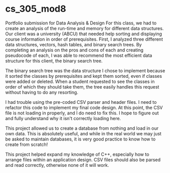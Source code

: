 # cs_305_mod8
Portfolio submission for Data Analysis &amp; Design
For this class, we had to create an analysis of the run-time and memory for different data structures.
Our client was a university (ABCU) that needed help sorting and displaying course information in order of prerequisites.
First, I analyzed three different data structures, vectors, hash tables, and binary search trees. 
By completing an analysis on the pros and cons of each and creating pseudocode of each,
I was able to recommend the most efficient data structure for this client, the binary search tree. 

The binary search tree was the data structure I chose to implement because it sorted the classes by prerequisites
and kept them sorted, even if classes were added or deleted. When a student requested to see the classes in order 
of which they should take them, the tree easily handles this request without having to do any resorting.

I had trouble using the pre-coded CSV parser and header files. I need to refactor this code to implement my final code design. At this point, the CSV file is not loading in properly, and I do need to fix this. I hope to figure out and fully understand why it isn't correctly loading here.

This project allowed us to create a database from nothing and load in our own data. This is absolutely useful, and while in the real world we may just be asked to maintain databases, it is very good practice to know how to create from scratch!

This project helped expand my knowledge of C++, especially how to arrange files within an application design. CSV files should also be parsed and read correctly, otherwise none of it will work.
